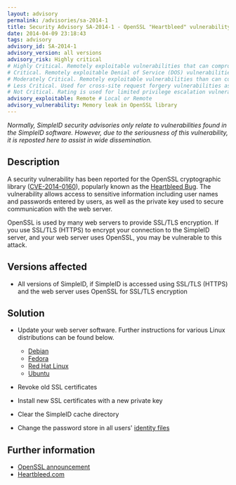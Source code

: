 ```yaml
---
layout: advisory
permalink: /advisories/sa-2014-1
title: Security Advisory SA-2014-1 - OpenSSL "Heartbleed" vulnerability (CVE-2014-0160)
date: 2014-04-09 23:18:43
tags: advisory
advisory_id: SA-2014-1
advisory_version: all versions
advisory_risk: Highly critical
# Highly Critical. Remotely exploitable vulnerabilities that can compromise the system. Interaction is not normally required for this exploit to be successful. Exploits have occurred to systems. Includes: Local file inclusion on Windows, Impersonation, privilege escalation
# Critical. Remotely exploitable Denial of Service (DOS) vulnerabilities that can compromise the system but do require user interaction. Vulnerabilities that allow may allow anonymous users (i.e. users not registered at the site) to log in as a site user or take administrative actions. Interaction (such as an administrator viewing a particular page) may be required for this exploit to be successful, or in cases where interaction is not required (such as CSRF) the exploit causes only minor damage. Includes: OpenID impersonation, SQL injection
# Moderately Critical. Remotely exploitable vulnerabilities than can compromise the system. Interaction (such as an administrator viewing a particular page) is required for this exploit to be successful. Exploits have not yet occurred on systems when vulnerability was disclosed. The exploit requires the user to be registered at the site and have some non-default permission, such as creating content. Includes: Cross Site Scripting, Access bypass
# Less Critical. Used for cross-site request forgery vulnerabilities as well as privilege escalation vulnerabilities which require complex chains of events. This rating also includes vulnerabilities which might expose sensitive data to local users. Includes: Session fixation, Cross site request forgery
# Not Critical. Rating is used for limited privilege escalation vulnerabilities and locally Denial of Service (DOS) vulnerabilities. Include: Access bypass
advisory_exploitable: Remote # Local or Remote 
advisory_vulnerability: Memory leak in OpenSSL library
---
```


*Normally, SimpleID security advisories only relate to vulnerabilities found in the SimpleID software.  However, due to the seriousness of this vulnerability, it is reposted here to assist in wide dissemination.*

## Description

A security vulnerability has been reported for the OpenSSL cryptographic library ([CVE-2014-0160](https://www.openssl.org/news/secadv_20140407.txt)), popularly known as the [Heartbleed Bug](http://heartbleed.com/).  The vulnerability allows access to sensitive information including user names and passwords entered by users, as well as the private key used to secure communication with the web server.

OpenSSL is used by many web servers to provide SSL/TLS encryption.  If you use SSL/TLS (HTTPS) to encrypt your connection to the SimpleID server, and your web server uses OpenSSL, you may be vulnerable to this attack.

## Versions affected

 * All versions of SimpleID, if SimpleID is accessed using SSL/TLS (HTTPS) and the web server uses OpenSSL for SSL/TLS encryption

## Solution

- Update your web server software.  Further instructions for various Linux distributions can be found below.

    - [Debian](http://www.debian.org/security/2014/dsa-2896)
    - [Fedora](http://fedoramagazine.org/update-on-cve-2014-0160-aka-heartbleed/)
    - [Red Hat Linux](https://rhn.redhat.com/errata/RHSA-2014-0376.html)
    - [Ubuntu](http://www.ubuntu.com/usn/usn-2165-1/)

- Revoke old SSL certificates

- Install new SSL certificates with a new private key

- Clear the SimpleID cache directory

- Change the password store in all users' [identity files](/documentation/getting-started/setting-identity/identity-files)

## Further information

- [OpenSSL announcement](https://www.openssl.org/news/secadv_20140407.txt)
- [Heartbleed.com](http://heartbleed.com/)